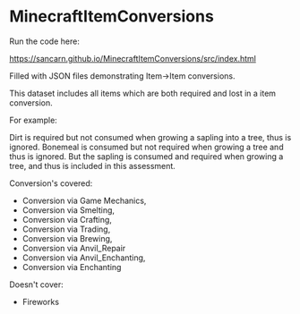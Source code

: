 # MinecraftItemConversions
Run the code here:

https://sancarn.github.io/MinecraftItemConversions/src/index.html

Filled with JSON files demonstrating Item->Item conversions. 

This dataset includes all items which are both required and lost in a item conversion. 

For example:

Dirt is required but not consumed when growing a sapling into a tree, thus is ignored.
Bonemeal is consumed but not required when growing a tree and thus is ignored.
But the sapling is consumed and required when growing a tree, and thus is included in this assessment.

Conversion's covered:

* Conversion via Game Mechanics,
* Conversion via Smelting,
* Conversion via Crafting,
* Conversion via Trading,
* Conversion via Brewing,
* Conversion via Anvil_Repair
* Conversion via Anvil_Enchanting,
* Conversion via Enchanting

Doesn't cover:

* Fireworks


